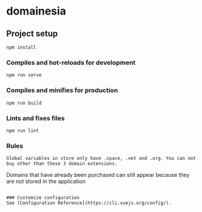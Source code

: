 # domainesia

## Project setup
```
npm install
```

### Compiles and hot-reloads for development
```
npm run serve
```

### Compiles and minifies for production
```
npm run build
```

### Lints and fixes files
```
npm run lint
```

### Rules
```
Global variables in store only have .space, .net and .org. You can not buy other than these 3 domain extensions.
```
Domains that have already been purchased can still appear because they are not stored in the application
```

### Customize configuration
See [Configuration Reference](https://cli.vuejs.org/config/).
